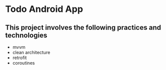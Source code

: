 # Todo Android App

## This project involves the following practices and technologies

- mvvm
- clean architecture
- retrofit
- coroutines